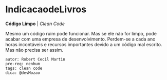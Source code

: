 # IndicacaodeLivros


**Código Limpo** | *Clean Code*

Mesmo um código ruim pode funcionar. Mas se ele não for limpo, pode acabar com uma empresa de desenvolvimento. Perdem-se a cada ano horas incontáveis e recursos importantes devido a um código mal escrito. Mas não precisa ser assim.
```
autor: Robert Cecil Martin
pre-req: nenhum
tags: clean code 
dica: @devMozao
```

<br>
